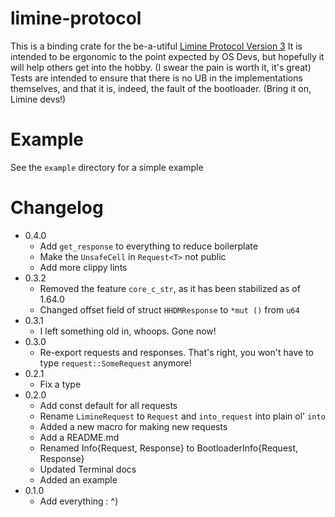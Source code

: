 # limine-protocol
This is a binding crate for the be-a-utiful [Limine Protocol Version 3](https://github.com/limine-bootloader/limine/blob/trunk/PROTOCOL.md)
It is intended to be ergonomic to the point expected by OS Devs, but hopefully it will help others get into the hobby. (I swear the pain is worth it, it's great)
Tests are intended to ensure that there is no UB in the implementations themselves, and that it is, indeed, the fault of the bootloader. (Bring it on, Limine devs!)

# Example
See the `example` directory for a simple example

# Changelog
* 0.4.0
    * Add `get_response` to everything to reduce boilerplate
    * Make the `UnsafeCell` in `Request<T>` not public
    * Add more clippy lints
* 0.3.2
    * Removed the feature `core_c_str`, as it has been stabilized as of 1.64.0
    * Changed offset field of struct `HHDMResponse` to `*mut ()` from `u64`
* 0.3.1
    * I left something old in, whoops. Gone now!
* 0.3.0
    * Re-export requests and responses. That's right, you won't have to type `request::SomeRequest` anymore!
* 0.2.1
    * Fix a type
* 0.2.0
    * Add const default for all requests
    * Rename `LimineRequest` to `Request` and `into_request` into plain ol' `into`
    * Added a new macro for making new requests
    * Add a README.md
    * Renamed Info{Request, Response} to BootloaderInfo{Request, Response}
    * Updated Terminal docs 
    * Added an example
* 0.1.0
    * Add everything : ^)